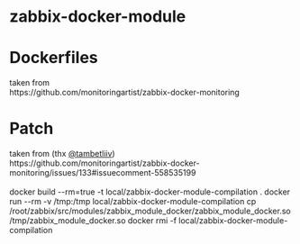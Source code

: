 # zabbix-docker-module

<h1>Dockerfiles</h1>
taken from
<br>https://github.com/monitoringartist/zabbix-docker-monitoring

<h1>Patch</h1> 
taken from (thx <a href="https://github.com/tambetliiv">@tambetliiv</a>)
<br>https://github.com/monitoringartist/zabbix-docker-monitoring/issues/133#issuecomment-558535199
<br>
<br>
docker build --rm=true -t local/zabbix-docker-module-compilation .
docker run --rm -v /tmp:/tmp local/zabbix-docker-module-compilation cp /root/zabbix/src/modules/zabbix_module_docker/zabbix_module_docker.so /tmp/zabbix_module_docker.so
docker rmi -f local/zabbix-docker-module-compilation
